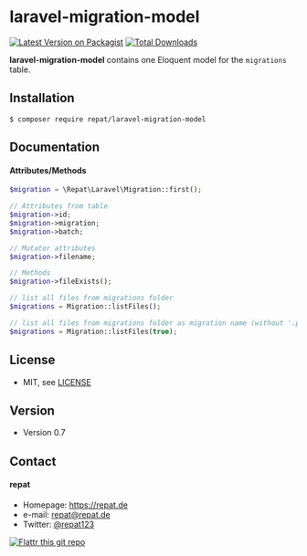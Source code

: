 # laravel-migration-model
[![Latest Version on Packagist](https://img.shields.io/packagist/v/repat/laravel-migration-model.svg?style=flat-square)](https://packagist.org/packages/repat/laravel-migration-model)
[![Total Downloads](https://img.shields.io/packagist/dt/repat/laravel-migration-model.svg?style=flat-square)](https://packagist.org/packages/repat/laravel-migration-model)

**laravel-migration-model** contains one Eloquent model for the `migrations` table.

## Installation
`$ composer require repat/laravel-migration-model`

## Documentation

#### Attributes/Methods

```php
$migration = \Repat\Laravel\Migration::first();

// Attributes from table
$migration->id;
$migration->migration;
$migration->batch;

// Mutator attributes
$migration->filename;

// Methods
$migration->fileExists();

// list all files from migrations folder
$migrations = Migration::listFiles();

// list all files from migrations folder as migration name (without '.php')
$migrations = Migration::listFiles(true);
```

## License
* MIT, see [LICENSE](https://github.com/repat/laravel-migration-model/blob/master/LICENSE)

## Version
* Version 0.7

## Contact
#### repat
* Homepage: https://repat.de
* e-mail: repat@repat.de
* Twitter: [@repat123](https://twitter.com/repat123 "repat123 on twitter")

[![Flattr this git repo](http://api.flattr.com/button/flattr-badge-large.png)](https://flattr.com/submit/auto?user_id=repat&url=https://github.com/repat/laravel-migration-model&title=laravel-migration-model&language=&tags=github&category=software)

